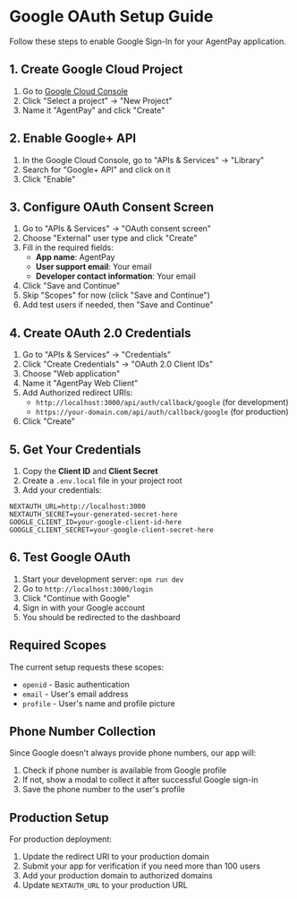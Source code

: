 # Google OAuth Setup Guide

Follow these steps to enable Google Sign-In for your AgentPay application.

## 1. Create Google Cloud Project

1. Go to [Google Cloud Console](https://console.cloud.google.com/)
2. Click "Select a project" → "New Project"
3. Name it "AgentPay" and click "Create"

## 2. Enable Google+ API

1. In the Google Cloud Console, go to "APIs & Services" → "Library"
2. Search for "Google+ API" and click on it
3. Click "Enable"

## 3. Configure OAuth Consent Screen

1. Go to "APIs & Services" → "OAuth consent screen"
2. Choose "External" user type and click "Create"
3. Fill in the required fields:
   - **App name**: AgentPay
   - **User support email**: Your email
   - **Developer contact information**: Your email
4. Click "Save and Continue"
5. Skip "Scopes" for now (click "Save and Continue")
6. Add test users if needed, then "Save and Continue"

## 4. Create OAuth 2.0 Credentials

1. Go to "APIs & Services" → "Credentials"
2. Click "Create Credentials" → "OAuth 2.0 Client IDs"
3. Choose "Web application"
4. Name it "AgentPay Web Client"
5. Add Authorized redirect URIs:
   - `http://localhost:3000/api/auth/callback/google` (for development)
   - `https://your-domain.com/api/auth/callback/google` (for production)
6. Click "Create"

## 5. Get Your Credentials

1. Copy the **Client ID** and **Client Secret**
2. Create a `.env.local` file in your project root
3. Add your credentials:

```env
NEXTAUTH_URL=http://localhost:3000
NEXTAUTH_SECRET=your-generated-secret-here
GOOGLE_CLIENT_ID=your-google-client-id-here
GOOGLE_CLIENT_SECRET=your-google-client-secret-here
```

## 6. Test Google OAuth

1. Start your development server: `npm run dev`
2. Go to `http://localhost:3000/login`
3. Click "Continue with Google"
4. Sign in with your Google account
5. You should be redirected to the dashboard

## Required Scopes

The current setup requests these scopes:
- `openid` - Basic authentication
- `email` - User's email address
- `profile` - User's name and profile picture

## Phone Number Collection

Since Google doesn't always provide phone numbers, our app will:
1. Check if phone number is available from Google profile
2. If not, show a modal to collect it after successful Google sign-in
3. Save the phone number to the user's profile

## Production Setup

For production deployment:
1. Update the redirect URI to your production domain
2. Submit your app for verification if you need more than 100 users
3. Add your production domain to authorized domains
4. Update `NEXTAUTH_URL` to your production URL

